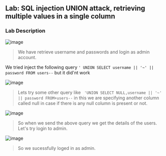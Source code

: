 ## Lab: SQL injection UNION attack, retrieving multiple values in a single column ##

### Lab Description ###

![image](https://github.com/anandurdas11/Web_Securityy/assets/83402050/8c6d1a4b-659e-4da3-a5b9-93024a45e230)

> We have retrieve username and passwords and login as admin account.

We tried inject the following query `' UNION SELECT username || '~' || password FROM users--` but it did'nt work

![image](https://github.com/anandurdas11/Web_Securityy/assets/83402050/48a9f121-c6c6-4e06-b889-c53885722e50)

> Lets try some other query like ` 'UNION SELECT NULL,username || '~' || password FROM+users--` in this we are specifying another column called null in case if there is any null column is present or not.

![image](https://github.com/anandurdas11/Web_Securityy/assets/83402050/d2776817-547e-4db6-b1b0-fb7424510ded)

> So when we send the above query we get the details of the users. Let's try login to admin.

![image](https://github.com/anandurdas11/Web_Securityy/assets/83402050/c14d8af7-dcc8-4eed-9d50-caa38abf9b72)

> So we sucessfully loged in as admin.

